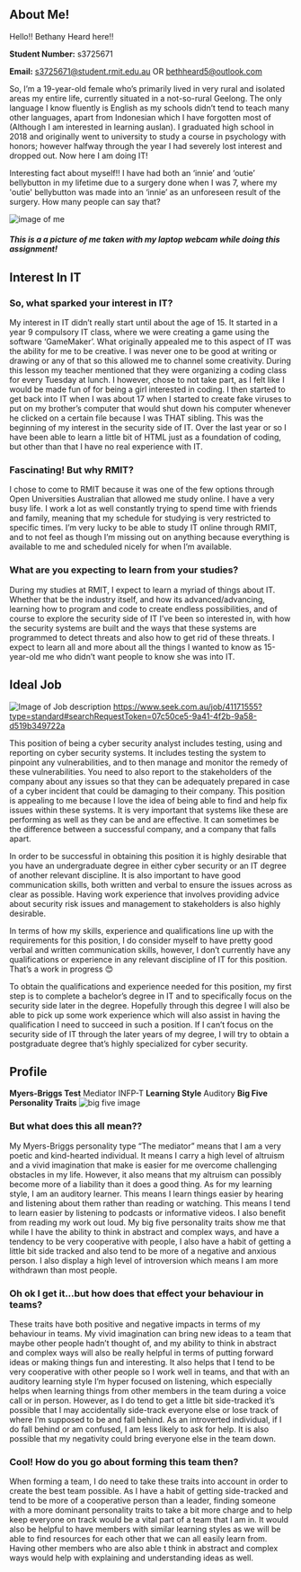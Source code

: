 ## About Me!

Hello!! Bethany Heard here!!

**Student Number:** s3725671	

**Email:** s3725671@student.rmit.edu.au OR bethheard5@outlook.com 

So, I’m a 19-year-old female who’s primarily lived in very rural and isolated areas my entire life, currently situated in a not-so-rural Geelong. The only language I know fluently is English as my schools didn’t tend to teach many other languages, apart from Indonesian which I have forgotten most of (Although I am interested in learning auslan). I graduated high school in 2018 and originally went to university to study a course in psychology with honors; however halfway through the year I had severely lost interest and dropped out. Now here I am doing IT!

Interesting fact about myself!! I have had both an ‘innie’ and ‘outie’ bellybutton in my lifetime due to a surgery done when I was 7, where my 'outie' bellybutton was made into an ‘innie’ as an unforeseen result of the surgery. How many people can say that?

![image of me](https://user-images.githubusercontent.com/62051223/77224195-47710d80-6bb7-11ea-9b6b-a899f0b1df8e.png)
##### This is a a picture of me taken with my laptop webcam while doing this assignment!

## Interest In IT
### So, what sparked your interest in IT?

My interest in IT didn’t really start until about the age of 15. It started in a year 9 compulsory IT class, where we were creating a game using the software ‘GameMaker’. What originally appealed me to this aspect of IT was the ability for me to be creative. I was never one to be good at writing or drawing or any of that so this allowed me to channel some creativity. During this lesson my teacher mentioned that they were organizing a coding class for every Tuesday at lunch. I however, chose to not take part, as I felt like I would be made fun of for being a girl interested in coding. I then started to get back into IT when I was about 17 when I started to create fake viruses to put on my brother’s computer that would shut down his computer whenever he clicked on a certain file because I was THAT sibling. This was the beginning of my interest in the security side of IT. Over the last year or so I have been able to learn a little bit of HTML just as a foundation of coding, but other than that I have no real experience with IT.

### Fascinating! But why RMIT?

I chose to come to RMIT because it was one of the few options through Open Universities Australian that allowed me study online. I have a very busy life. I work a lot as well constantly trying to spend time with friends and family, meaning that my schedule for studying is very restricted to specific times. I’m very lucky to be able to study IT online through RMIT, and to not feel as though I’m missing out on anything because everything is available to me and scheduled nicely for when I’m available.

### What are you expecting to learn from your studies?

During my studies at RMIT, I expect to learn a myriad of things about IT. Whether that be the industry itself, and how its advanced/advancing, learning how to program and code to create endless possibilities, and of course to explore the security side of IT I’ve been so interested in, with how the security systems are built and the ways that these systems are programmed to detect threats and also how to get rid of these threats. I expect to learn all and more about all the things I wanted to know as 15-year-old me who didn’t want people to know she was into IT.

## Ideal Job

![Image of Job description](https://user-images.githubusercontent.com/62051223/77224272-20670b80-6bb8-11ea-9d85-1430383dfb6e.JPG)
https://www.seek.com.au/job/41171555?type=standard#searchRequestToken=07c50ce5-9a41-4f2b-9a58-d519b349722a

This position of being a cyber security analyst includes testing, using and reporting on cyber security systems. It includes testing the system to pinpoint any vulnerabilities, and to then manage and monitor the remedy of these vulnerabilities. You need to also report to the stakeholders of the company about any issues so that they can be adequately prepared in case of a cyber incident that could be damaging to their company. This position is appealing to me because I love the idea of being able to find and help fix issues within these systems. It is very important that systems like these are performing as well as they can be and are effective. It can sometimes be the difference between a successful company, and a company that falls apart.

In order to be successful in obtaining this position it is highly desirable that you have an undergraduate degree in either cyber security or an IT degree of another relevant discipline. It is also important to have good communication skills, both written and verbal to ensure the issues across as clear as possible. Having work experience that involves providing advice about security risk issues and management to stakeholders is also highly desirable.

In terms of how my skills, experience and qualifications line up with the requirements for this position, I do consider myself to have pretty good verbal and written communication skills, however, I don’t currently have any qualifications or experience in any relevant discipline of IT for this position. That’s a work in progress 😊

To obtain the qualifications and experience needed for this position, my first step is to complete a bachelor’s degree in IT and to specifically focus on the security side later in the degree. Hopefully through this degree I will also be able to pick up some work experience which will also assist in having the qualification I need to succeed in such a position. If I can’t focus on the security side of IT through the later years of my degree, I will try to obtain a postgraduate degree that’s highly specialized for cyber security.


## Profile

**Myers-Briggs Test**
Mediator INFP-T 
**Learning Style**
Auditory
**Big Five Personality Traits**
![big five image](https://user-images.githubusercontent.com/62051223/77224343-c0249980-6bb8-11ea-9e0d-7d2cfaab6c1e.JPG)

### But what does this all mean??

My Myers-Briggs personality type “The mediator” means that I am a very poetic and kind-hearted individual. It means I carry a high level of altruism and a vivid imagination that make is easier for me overcome challenging obstacles in my life. However, it also means that my altruism can possibly become more of a liability than it does a good thing. As for my learning style, I am an auditory learner. This means I learn things easier by hearing and listening about them rather than reading or watching. This means I tend to learn easier by listening to podcasts or informative videos. I also benefit from reading my work out loud. My big five personality traits show me that while I have the ability to think in abstract and complex ways, and have a tendency to be very cooperative with people, I also have a habit of getting a little bit side tracked  and also tend to be more of a negative and anxious person. I also display a high level of introversion which means I am more withdrawn than most people.

### Oh ok I get it...but how does that effect your behaviour in teams?

These traits have both positive and negative impacts in terms of my behaviour in teams. My vivid imagination can bring new ideas to a team that maybe other people hadn’t thought of, and my ability to think in abstract and complex ways will also be really helpful in terms of putting forward ideas or making things fun and interesting. It also helps that I tend to be very cooperative with other people so I work well in teams, and that with an auditory learning style I’m hyper focused on listening, which especially helps when learning things from other members in the team during a voice call or in person. However, as I do tend to get a little bit side-tracked it’s possible that I may accidentally side-track everyone else or lose track of where I’m supposed to be and fall behind. As an introverted individual, if I do fall behind or am confused, I am less likely to ask for help. It is also possible that my negativity could bring everyone else in the team down.

### Cool! How do you go about forming this team then?

When forming a team, I do need to take these traits into account in order to create the best team possible. As I have a habit of getting side-tracked and tend to be more of a cooperative person than a leader, finding someone with a more dominant personality traits to take a bit more charge and to help keep everyone on track would be a vital part of a team that I am in. It would also be helpful to have members with similar learning styles as we will be able to find resources for each other that we can all easily learn from. Having other members who are also able t think in abstract and complex ways would help with explaining and understanding ideas as well.


